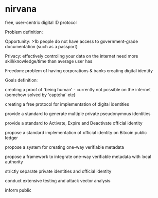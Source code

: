 # nirvana
free, user-centric digital ID protocol

Problem definition:

Opportunity: >1b people do not have access to government-grade documentation (such as a passport) 

Privacy: effectively controling your data on the internet need more skill/knowledge/time than average user has

Freedom: problem of having corporations & banks creating digital identity

Goals definition:

creating a proof of 'being human' - currently not possible on the internet (somehow solved by 'captcha' etc)

creating a free protocol for implementation of digital identities

provide a standard to generate multiple private pseudonymous identities

provide a standard to Activate, Expire and Deactivate official identity

propose a standard implementation of official identity on Bitcoin public ledger

propose a system for creating one-way verifiable metadata

propose a framework to integrate one-way verifiable metadata with local authority

strictly separate private identities and official identity

conduct extensive testing and attack vector analysis

inform public
